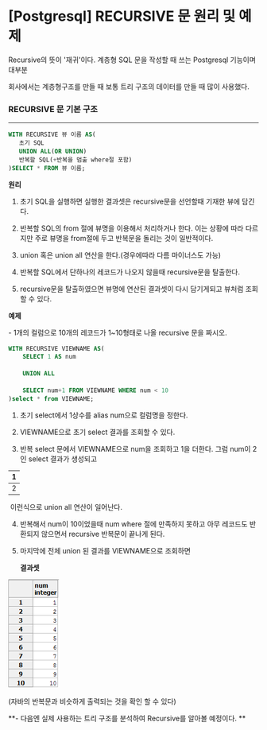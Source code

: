 # [Postgresql]  RECURSIVE 문 원리 및 예제



Recursive의 뜻이 '재귀'이다.  계층형 SQL 문을 작성할 때 쓰는 Postgresql 기능이며 대부분

회사에서는 계층형구조를 만들 때  보통 트리 구조의 데이터를 만들 때 많이 사용했다.



### RECURSIVE 문 기본 구조

<hr>

 ```sql
WITH RECURSIVE 뷰 이름 AS(
    초기 SQL
    UNION ALL(OR UNION)
    반복할 SQL(+반복을 멈출 where절 포함)
)SELECT * FROM 뷰 이름;
 ```

**원리**

1. 초기 SQL을 실행하면 실행한 결과셋은 recursive문을 선언할때 기재한 뷰에 담긴다.

2. 반복할 SQL의 from 절에 뷰명을 이용해서 처리하거나 한다. 이는 상황에 따라 다르지만 주로 뷰명을 from절에 두고 반복문을 돌리는 것이 일반적이다.

3. union 혹은 union all 연산을 한다.(경우에따라 다름 마이너스도 가능)

4. 반복할 SQL에서 단하나의 레코드가 나오지 않을때 recursive문을 탈출한다.

5. recursive문을 탈출하였으면 뷰명에 연산된 결과셋이 다시 담기게되고 뷰처럼 조회할 수 있다.





**예제**

\- 1개의 컬럼으로 10개의 레코드가 1~10형태로 나올 recursive 문을 짜시오.

```sql
WITH RECURSIVE VIEWNAME AS(
    SELECT 1 AS num
 
    UNION ALL 
 
    SELECT num+1 FROM VIEWNAME WHERE num < 10
)select * from VIEWNAME;
```

1. 초기 select에서 1상수를 alias num으로 컬럼명을 정한다.

2. VIEWNAME으로 초기 select 결과를 조회할 수 있다.

3. 반복 select 문에서 VIEWNAME으로 num을 조회하고 1을 더한다. 그럼 num이 2인 select 결과가 생성되고

| 1    |
| ---- |
| 2    |

​    이런식으로 union all 연산이 일어난다.

4. 반복해서 num이 10이었을때 num where 절에 만족하지 못하고 아무 레코드도 반환되지 않으면서 recursive 반복문이 끝나게 된다.

5. 마지막에 전체 union 된 결과를 VIEWNAME으로 조회하면 

   

   **결과셋**

![p1](./img/p1.png)

 (자바의 반복문과 비슷하게 출력되는 것을 확인 할 수 있다)



  **- 다음엔 실제 사용하는 트리 구조를 분석하여 Recursive를 알아볼 예정이다. **



